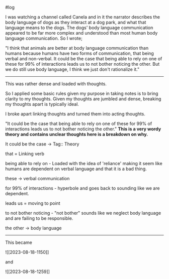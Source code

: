 #log

I was watching a channel called Canela and in it the narrator describes the body language of dogs as they interact at a dog park, and what that language means to the dogs. The dogs' body language communication appeared to be far more complex and understood than most human body language communication. So I wrote;

"I think that animals are better at body language communication than humans because humans have two forms of communication, that being verbal and non-verbal. It could be the case that being able to rely on one of these for 99% of interactions leads us to not bother noticing the other. But we do still use body language, I think we just don't rationalize it."

---

This was rather dense and loaded with thoughts.

So I applied some basic rules given my purpose in taking notes is to bring clarity to my thoughts. Given my thoughts are jumbled and dense, breaking my thoughts apart is typically ideal.

I broke apart linking thoughts and turned them into acting thoughts.

"It could be the case that being able to rely on one of these for 99% of interactions leads us to not bother noticing the other." **This is a very wordy theory and contains unclear thoughts here is a breakdown on why.**

It could be the case -> Tag:: Theory

that = Linking verb

being able to rely on - Loaded with the idea of 'reliance' making it seem like humans are dependent on verbal language and that it is a bad thing.

these -> verbal communication

for 99% of interactions - hyperbole and goes back to sounding like we are dependent.

leads us = moving to point

to not bother noticing - "not bother" sounds like we neglect body language and are failing to be responsible.

the other -> body language

---

This became

![[2023-08-18-1150]]

and

![[2023-08-18-1259]]
